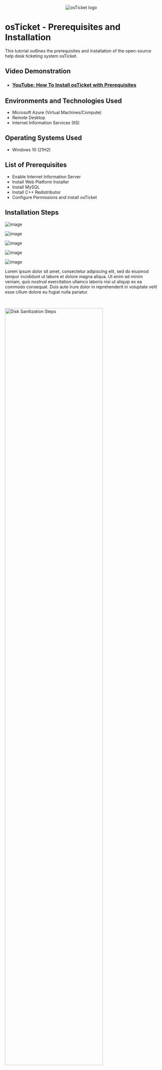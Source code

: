 
<p align="center">
<img src="https://i.imgur.com/Clzj7Xs.png" alt="osTicket logo"/>
</p>

<h1>osTicket - Prerequisites and Installation</h1>
This tutorial outlines the prerequisites and installation of the open-source help desk ticketing system osTicket.<br />


<h2>Video Demonstration</h2>

- ### [YouTube: How To Install osTicket with Prerequisites](https://www.youtube.com)

<h2>Environments and Technologies Used</h2>

- Microsoft Azure (Virtual Machines/Compute)
- Remote Desktop
- Internet Information Services (IIS)

<h2>Operating Systems Used </h2>

- Windows 10</b> (21H2)

<h2>List of Prerequisites</h2>

- Enable Internet Information Server
- Install Web Platform Installer
- Install MySQL
- Install C++ Redistributor
- Configure Permissions and install osTicket

<h2>Installation Steps</h2>

![image](https://github.com/Tsteele8/osticket-prereqs/assets/149441408/d877f5fd-bf9f-4288-b4c0-ad2768a8c522)

![image](https://github.com/Tsteele8/osticket-prereqs/assets/149441408/8cd55d7d-5af8-4176-bf52-582c42880ea6)

![image](https://github.com/Tsteele8/osticket-prereqs/assets/149441408/6511e678-91a8-4667-8406-25bedc5c1b8b)

![image](https://github.com/Tsteele8/osticket-prereqs/assets/149441408/35c3d3e6-b712-4bb5-80ee-492231b44893)

![image](https://github.com/Tsteele8/osticket-prereqs/assets/149441408/94d258a1-d606-4539-9bb8-e9ecf756a96b)

<p>
</p>
<p>
Lorem ipsum dolor sit amet, consectetur adipiscing elit, sed do eiusmod tempor incididunt ut labore et dolore magna aliqua. Ut enim ad minim veniam, quis nostrud exercitation ullamco laboris nisi ut aliquip ex ea commodo consequat. Duis aute irure dolor in reprehenderit in voluptate velit esse cillum dolore eu fugiat nulla pariatur.
</p>
<br />

<p>
<img src="https://i.imgur.com/DJmEXEB.png" height="80%" width="80%" alt="Disk Sanitization Steps"/>
</p>
<p>
Lorem ipsum dolor sit amet, consectetur adipiscing elit, sed do eiusmod tempor incididunt ut labore et dolore magna aliqua. Ut enim ad minim veniam, quis nostrud exercitation ullamco laboris nisi ut aliquip ex ea commodo consequat. Duis aute irure dolor in reprehenderit in voluptate velit esse cillum dolore eu fugiat nulla pariatur.
</p>
<br />

<p>
<img src="https://i.imgur.com/DJmEXEB.png" height="80%" width="80%" alt="Disk Sanitization Steps"/>
</p>
<p>
Lorem ipsum dolor sit amet, consectetur adipiscing elit, sed do eiusmod tempor incididunt ut labore et dolore magna aliqua. Ut enim ad minim veniam, quis nostrud exercitation ullamco laboris nisi ut aliquip ex ea commodo consequat. Duis aute irure dolor in reprehenderit in voluptate velit esse cillum dolore eu fugiat nulla pariatur.
</p>
<br />
